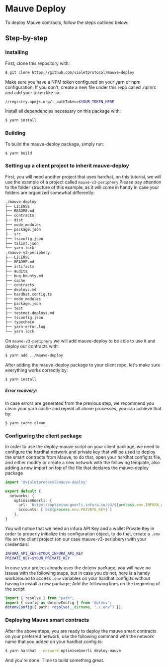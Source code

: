 # Mauve Deploy

To deploy Mauve contracts, follow the steps outlined below:

## Step-by-step

### Installing

First, clone this repository with:

```sh
$ git clone https://github.com/violetprotocol/mauve-deploy
```

Make sure you have a NPM token configured on your yarn or npm configuration;
If you don't, create a new file under this repo called .npmrc and add your token like so:

```sh
//registry.npmjs.org/:_authToken=$YOUR_TOKEN_HERE
```

Install all dependencies necessary on this package with:

```sh
$ yarn install
```

### Building

To build the mauve-deploy package, simply run:

```sh
$ yarn build
```

### Setting up a client project to inherit mauve-deploy

First, you will need another project that uses hardhat, on this tutorial, we will use the example
of a project called `mauve-v3-periphery`
Please pay attention to the folder structure of this example, as it will come in handy in case your
folders are organized somewhat differently:

```sh
./mauve-deploy
├── LICENSE
├── README.md
├── contracts
├── dist
├── node_modules
├── package.json
├── src
├── tsconfig.json
├── tslint.json
└── yarn.lock
./mauve-v3-periphery
├── LICENSE
├── README.md
├── artifacts
├── audits
├── bug-bounty.md
├── cache
├── contracts
├── deploys.md
├── hardhat.config.ts
├── node_modules
├── package.json
├── test
├── testnet-deploys.md
├── tsconfig.json
├── typechain
├── yarn-error.log
└── yarn.lock
```

On `mauve-v3-periphery` we will add mauve-deploy to be able to use it and deploy our contracts with:

```sh
$ yarn add ../mauve-deploy
```

After adding the mauve-deploy package to your client repo, let's make sure everything works correctly by:

```sh
$ yarn install
```

##### Error recovery:

In case errors are generated from the previous step, we recommend you clean your yarn cache and repeat all above processes,
you can achieve that by:

```sh
$ yarn cache clean
```

### Configuring the client package

In order to use the deploy-mauve script on your client package, we need to configure the hardhat network and private
key that will be used to deploy the smart contracts from Mauve, to do that, open your hardhat.config.ts file, and either modify
or create a new network with the following template, also adding a new import on top of the file that declares the mauve-deploy
package

```ts
import '@violetprotocol/mauve-deploy'

export default {
  networks: {
    optimismGoerli: {
      url: `https://optimism-goerli.infura.io/v3/${process.env.INFURA_API_KEY}`,
      accounts: [`0x${process.env.PRIVATE_KEY}`]
    },
}
```

You will notice that we need an infura API Key and a wallet Private Key in order to properly initialize this configuration
object, to do that, create a `.env` file on the client project (on our case mauve-v3-periphery) with your credentials:

```sh
INFURA_API_KEY=$YOUR_INFURA_API_KEY
PRIVATE_KEY=$YOUR_PRIVATE_KEY
```

In case your project already uses the dotenv package, you will have no issues with the following steps, but in case you do
not, here is a handy workaround to access `.env` variables on your hardhat.config.ts without having to install a new package;
Add the following lines on the beginning of the script

```ts
import { resolve } from "path";
import { config as dotenvConfig } from "dotenv";
dotenvConfig({ path: resolve(__dirname, "./.env") });
```

### Deploying Mauve smart contracts

After the above steps, you are ready to deploy the mauve smart contracts on your preferred network, use the following
command with the network name that you added on your hardhat.config.ts:

```sh
$ yarn hardhat --network optimismGoerli deploy-mauve
```

And you're done. Time to build something great.


